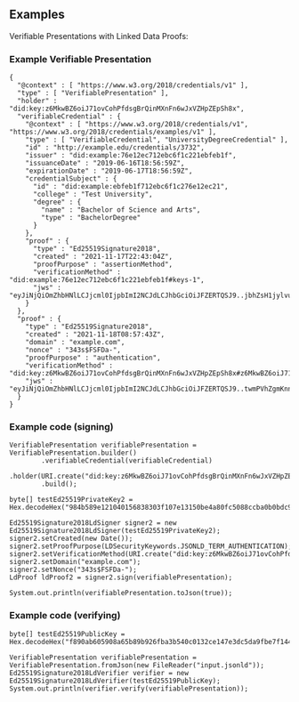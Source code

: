 ## Examples

Verifiable Presentations with Linked Data Proofs:

### Example Verifiable Presentation

    {
      "@context" : [ "https://www.w3.org/2018/credentials/v1" ],
      "type" : [ "VerifiablePresentation" ],
      "holder" : "did:key:z6MkwBZ6oiJ71ovCohPfdsgBrQinMXnFn6wJxVZHpZEpSh8x",
      "verifiableCredential" : {
        "@context" : [ "https://www.w3.org/2018/credentials/v1", "https://www.w3.org/2018/credentials/examples/v1" ],
        "type" : [ "VerifiableCredential", "UniversityDegreeCredential" ],
        "id" : "http://example.edu/credentials/3732",
        "issuer" : "did:example:76e12ec712ebc6f1c221ebfeb1f",
        "issuanceDate" : "2019-06-16T18:56:59Z",
        "expirationDate" : "2019-06-17T18:56:59Z",
        "credentialSubject" : {
          "id" : "did:example:ebfeb1f712ebc6f1c276e12ec21",
          "college" : "Test University",
          "degree" : {
            "name" : "Bachelor of Science and Arts",
            "type" : "BachelorDegree"
          }
        },
        "proof" : {
          "type" : "Ed25519Signature2018",
          "created" : "2021-11-17T22:43:04Z",
          "proofPurpose" : "assertionMethod",
          "verificationMethod" : "did:example:76e12ec712ebc6f1c221ebfeb1f#keys-1",
          "jws" : "eyJiNjQiOmZhbHNlLCJjcml0IjpbImI2NCJdLCJhbGciOiJFZERTQSJ9..jbhZsH1jylvuZLov502qhTRkYvgbepU8ds8Mbgf4X7dhVp8F1P89Ql5WMA2DQEJxMGsVlaT8plfSY0JUw6XmDg"
        }
      },
      "proof" : {
        "type" : "Ed25519Signature2018",
        "created" : "2021-11-18T08:57:43Z",
        "domain" : "example.com",
        "nonce" : "343s$FSFDa-",
        "proofPurpose" : "authentication",
        "verificationMethod" : "did:key:z6MkwBZ6oiJ71ovCohPfdsgBrQinMXnFn6wJxVZHpZEpSh8x#z6MkwBZ6oiJ71ovCohPfdsgBrQinMXnFn6wJxVZHpZEpSh8x",
        "jws" : "eyJiNjQiOmZhbHNlLCJjcml0IjpbImI2NCJdLCJhbGciOiJFZERTQSJ9..twmPVhZgmKnnx6EI1xmUt3t_0GJizjambyLxWioG1hzwmDYnadWcQCC600uRpOE5WRIdx14y8uRHIa7AxSo5Cw"
      }
    }

### Example code (signing)

    VerifiablePresentation verifiablePresentation = VerifiablePresentation.builder()
            .verifiableCredential(verifiableCredential)
            .holder(URI.create("did:key:z6MkwBZ6oiJ71ovCohPfdsgBrQinMXnFn6wJxVZHpZEpSh8x"))
            .build();
    
    byte[] testEd25519PrivateKey2 = Hex.decodeHex("984b589e121040156838303f107e13150be4a80fc5088ccba0b0bdc9b1d89090de8777a28f8da1a74e7a13090ed974d879bf692d001cddee16e4cc9f84b60580".toCharArray());
    
    Ed25519Signature2018LdSigner signer2 = new Ed25519Signature2018LdSigner(testEd25519PrivateKey2);
    signer2.setCreated(new Date());
    signer2.setProofPurpose(LDSecurityKeywords.JSONLD_TERM_AUTHENTICATION);
    signer2.setVerificationMethod(URI.create("did:key:z6MkwBZ6oiJ71ovCohPfdsgBrQinMXnFn6wJxVZHpZEpSh8x#z6MkwBZ6oiJ71ovCohPfdsgBrQinMXnFn6wJxVZHpZEpSh8x"));
    signer2.setDomain("example.com");
    signer2.setNonce("343s$FSFDa-");
    LdProof ldProof2 = signer2.sign(verifiablePresentation);
    
    System.out.println(verifiablePresentation.toJson(true));

### Example code (verifying)

    byte[] testEd25519PublicKey = Hex.decodeHex("f890ab605908a65b89b926fba3b540c0132ce147e3dc5da9fbe7f1445d7279e5".toCharArray());
    
    VerifiablePresentation verifiablePresentation = VerifiablePresentation.fromJson(new FileReader("input.jsonld"));
    Ed25519Signature2018LdVerifier verifier = new Ed25519Signature2018LdVerifier(testEd25519PublicKey);
    System.out.println(verifier.verify(verifiablePresentation));
